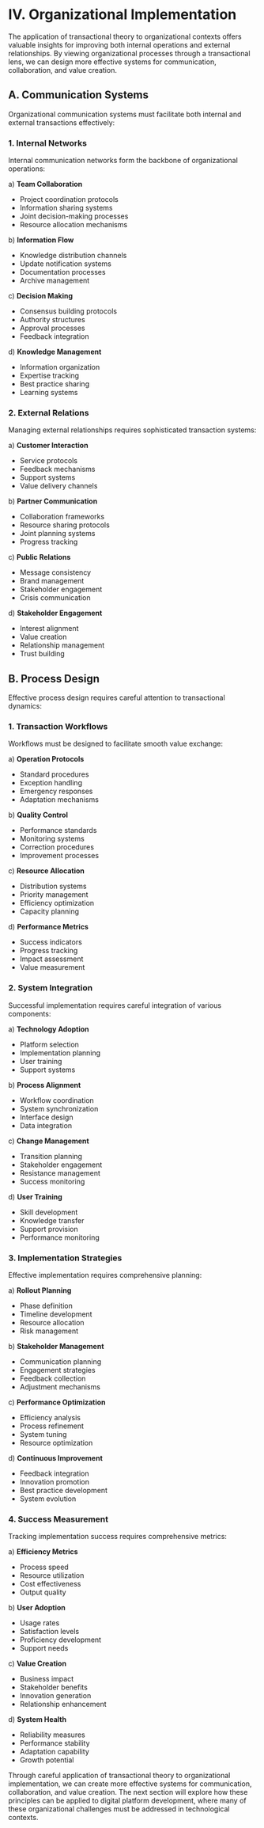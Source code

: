 # IV. Organizational Implementation

The application of transactional theory to organizational contexts offers valuable insights for improving both internal operations and external relationships. By viewing organizational processes through a transactional lens, we can design more effective systems for communication, collaboration, and value creation.

## A. Communication Systems

Organizational communication systems must facilitate both internal and external transactions effectively:

### 1. Internal Networks

Internal communication networks form the backbone of organizational operations:

a) **Team Collaboration**
   - Project coordination protocols
   - Information sharing systems
   - Joint decision-making processes
   - Resource allocation mechanisms

b) **Information Flow**
   - Knowledge distribution channels
   - Update notification systems
   - Documentation processes
   - Archive management

c) **Decision Making**
   - Consensus building protocols
   - Authority structures
   - Approval processes
   - Feedback integration

d) **Knowledge Management**
   - Information organization
   - Expertise tracking
   - Best practice sharing
   - Learning systems

### 2. External Relations

Managing external relationships requires sophisticated transaction systems:

a) **Customer Interaction**
   - Service protocols
   - Feedback mechanisms
   - Support systems
   - Value delivery channels

b) **Partner Communication**
   - Collaboration frameworks
   - Resource sharing protocols
   - Joint planning systems
   - Progress tracking

c) **Public Relations**
   - Message consistency
   - Brand management
   - Stakeholder engagement
   - Crisis communication

d) **Stakeholder Engagement**
   - Interest alignment
   - Value creation
   - Relationship management
   - Trust building

## B. Process Design

Effective process design requires careful attention to transactional dynamics:

### 1. Transaction Workflows

Workflows must be designed to facilitate smooth value exchange:

a) **Operation Protocols**
   - Standard procedures
   - Exception handling
   - Emergency responses
   - Adaptation mechanisms

b) **Quality Control**
   - Performance standards
   - Monitoring systems
   - Correction procedures
   - Improvement processes

c) **Resource Allocation**
   - Distribution systems
   - Priority management
   - Efficiency optimization
   - Capacity planning

d) **Performance Metrics**
   - Success indicators
   - Progress tracking
   - Impact assessment
   - Value measurement

### 2. System Integration

Successful implementation requires careful integration of various components:

a) **Technology Adoption**
   - Platform selection
   - Implementation planning
   - User training
   - Support systems

b) **Process Alignment**
   - Workflow coordination
   - System synchronization
   - Interface design
   - Data integration

c) **Change Management**
   - Transition planning
   - Stakeholder engagement
   - Resistance management
   - Success monitoring

d) **User Training**
   - Skill development
   - Knowledge transfer
   - Support provision
   - Performance monitoring

### 3. Implementation Strategies

Effective implementation requires comprehensive planning:

a) **Rollout Planning**
   - Phase definition
   - Timeline development
   - Resource allocation
   - Risk management

b) **Stakeholder Management**
   - Communication planning
   - Engagement strategies
   - Feedback collection
   - Adjustment mechanisms

c) **Performance Optimization**
   - Efficiency analysis
   - Process refinement
   - System tuning
   - Resource optimization

d) **Continuous Improvement**
   - Feedback integration
   - Innovation promotion
   - Best practice development
   - System evolution

### 4. Success Measurement

Tracking implementation success requires comprehensive metrics:

a) **Efficiency Metrics**
   - Process speed
   - Resource utilization
   - Cost effectiveness
   - Output quality

b) **User Adoption**
   - Usage rates
   - Satisfaction levels
   - Proficiency development
   - Support needs

c) **Value Creation**
   - Business impact
   - Stakeholder benefits
   - Innovation generation
   - Relationship enhancement

d) **System Health**
   - Reliability measures
   - Performance stability
   - Adaptation capability
   - Growth potential

Through careful application of transactional theory to organizational implementation, we can create more effective systems for communication, collaboration, and value creation. The next section will explore how these principles can be applied to digital platform development, where many of these organizational challenges must be addressed in technological contexts. 